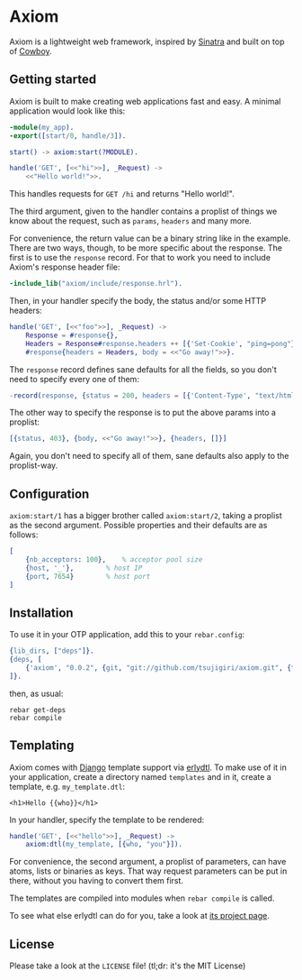 # Axiom

Axiom is a lightweight web framework, inspired by
[Sinatra](http://sinatrarb.com) and built on top of
[Cowboy](https://github.com/extend/cowboy).

## Getting started

Axiom is built to make creating web applications fast and easy.
A minimal application would look like this:

```erlang
-module(my_app).
-export([start/0, handle/3]).

start() -> axiom:start(?MODULE).

handle('GET', [<<"hi">>], _Request) ->
	<<"Hello world!">>.

```

This handles requests for `GET /hi` and returns "Hello world!".

The third argument, given to the handler contains a proplist of things
we know about the request, such as `params`, `headers` and many more.

For convenience, the return value can be a binary string like in the
example. There are two ways, though,  to be more specific about the
response. The first is to use the `response` record. For that to work
you need to include Axiom's response header file:

```erlang
-include_lib("axiom/include/response.hrl").
```

Then, in your handler specify the body, the status and/or some HTTP
headers:

```erlang
handle('GET', [<<"foo">>], _Request) ->
	Response = #response{},
	Headers = Response#response.headers ++ [{'Set-Cookie', "ping=pong"}],
	#response{headers = Headers, body = <<"Go away!">>}.
```

The `response` record defines sane defaults for all the fields, so you
don't need to specify every one of them:

```erlang
-record(response, {status = 200, headers = [{'Content-Type', "text/html"}], body = <<"">>}).
```

The other way to specify the response is to put the above params into a
proplist:

```erlang
[{status, 403}, {body, <<"Go away!">>}, {headers, []}]
```

Again, you don't need to specify all of them, sane defaults also apply
to the proplist-way.

## Configuration

`axiom:start/1` has a bigger brother called `axiom:start/2`, taking a
proplist as the second argument. Possible properties and their defaults
are as follows:

```erlang
[
	{nb_acceptors: 100},	% acceptor pool size
	{host, '_'},		% host IP
	{port, 7654}		% host port
]
```

## Installation

To use it in your OTP application, add this to your `rebar.config`:

```erlang
{lib_dirs, ["deps"]}.
{deps, [
	{'axiom', "0.0.2", {git, "git://github.com/tsujigiri/axiom.git", {tag, "v0.0.2"}}}
]}.
```

then, as usual:

```
rebar get-deps
rebar compile
```

## Templating

Axiom comes with [Django](https://github.com/django/django) template
support via [erlydtl](https://github.com/evanmiller/erlydtl). To make
use of it in your application, create a directory named `templates` and
in it, create a template, e.g. `my_template.dtl`:

```dtl
<h1>Hello {{who}}</h1>
```

In your handler, specify the template to be rendered:

```erlang
handle('GET', [<<"hello">>], _Request) ->
	axiom:dtl(my_template, [{who, "you"}]).
```

For convenience, the second argument, a proplist of parameters, can have
atoms, lists or binaries as keys. That way request parameters can be put
in there, without you having to convert them first.

The templates are compiled into modules when `rebar compile` is
called.

To see what else erlydtl can do for you, take a look at
[its project page](https://code.google.com/p/erlydtl/).

## License

Please take a look at the `LICENSE` file! (tl;dr: it's the MIT License)
